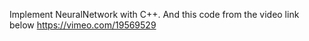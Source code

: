 Implement NeuralNetwork with C++. And this code from the video link below https://vimeo.com/19569529 